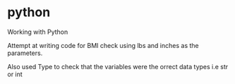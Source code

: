 # python
Working with Python

Attempt at writing code for BMI check using lbs and inches as the parameters.

Also used  Type to check that the variables were the orrect data types i.e str or int
